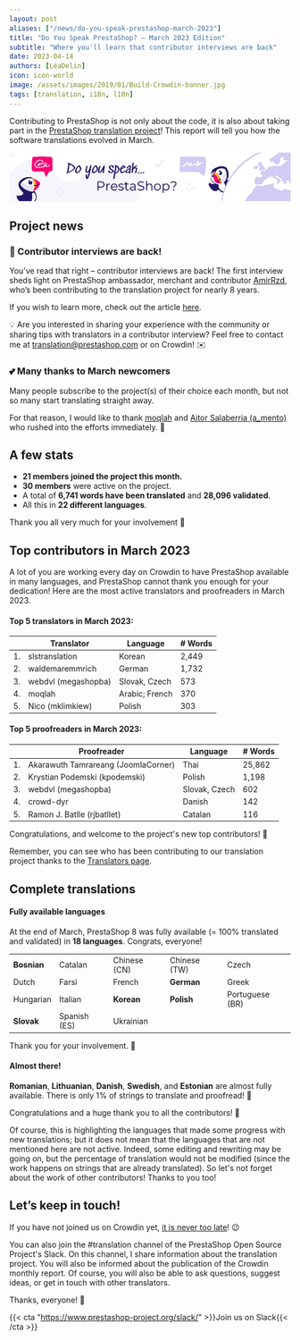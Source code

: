 ```yaml
---
layout: post
aliases: ["/news/do-you-speak-prestashop-march-2023"]
title: "Do You Speak PrestaShop? – March 2023 Edition"
subtitle: "Where you'll learn that contributor interviews are back"
date: 2023-04-14
authors: [LéaDelin]
icon: icon-world
image: /assets/images/2019/01/Build-Crowdin-banner.jpg
tags: [translation, i18n, l10n]
---
```


Contributing to PrestaShop is not only about the code, it is also about taking part in the [PrestaShop translation project](https://crowdin.com/project/prestashop-official)! This report will tell you how the software translations evolved in March.

![Crowdin Monthly banner](/assets/images/2019/01/Build-Crowdin-banner.jpg)

## Project news

### 🎤 Contributor interviews are back!

You’ve read that right – contributor interviews are back! 
The first interview sheds light on PrestaShop ambassador, merchant and contributor [AmirRzd](https://crowdin.com/profile/amirrzd), who’s been contributing to the translation project for nearly 8 years. 

If you wish to learn more, check out the article [here](https://build.prestashop-project.org/news/2023/contributor-interview-amirhossein/).

💡 Are you interested in sharing your experience with the community or sharing tips with translators in a contributor interview? 
Feel free to contact me at translation@prestashop.com or on Crowdin! ✉️

### 💕 Many thanks to March newcomers

Many people subscribe to the project(s) of their choice each month, but not so many start translating straight away. 

For that reason, I would like to thank [moqlah](https://crowdin.com/profile/moqlah) and [Aitor Salaberria (a_mento)](https://crowdin.com/profile/a_mento/activity) who rushed into the efforts immediately. 👏

## A few stats

* **21 members joined the project this month.**
* **30 members** were active on the project.
* A total of **6,741 words have been translated** and **28,096 validated**.
* All this in **22 different languages**.
 
Thank you all very much for your involvement 🙌

## Top contributors in March 2023
 
A lot of you are working every day on Crowdin to have PrestaShop available in many languages, and PrestaShop cannot thank you enough for your dedication! Here are the most active translators and proofreaders in March 2023.
 
#### Top 5 translators in March 2023:
 
| |Translator | Language | # Words
|-|---------- | -------- | ----------------
| 1. | slstranslation | Korean | 2,449
| 2. | waldemaremmrich | German | 1,732
| 3. | webdvl (megashopba) | Slovak, Czech | 573
| 4. | moqlah | Arabic; French | 370
| 5. | Nico (mklimkiew) | Polish | 303

#### Top 5 proofreaders in March 2023:
 
| | Proofreader | Language | # Words
|-| ---------- | -------- | ----------------
| 1. | Akarawuth Tamrareang (JoomlaCorner) | Thai | 25,862
| 2. | Krystian Podemski (kpodemski) | Polish | 1,198
| 3. | webdvl (megashopba) | Slovak, Czech | 602
| 4. | crowd-dyr | Danish | 142
| 5. | Ramon J. Batlle (rjbatllet) | Catalan | 116

Congratulations, and welcome to the project's new top contributors! :clap:
 
Remember, you can see who has been contributing to our translation project thanks to the [Translators page](https://translators.prestashop.com/).
 
## Complete translations
 
#### Fully available languages
 
At the end of March, PrestaShop 8 was fully available (= 100% translated and validated) in **18 languages**. Congrats, everyone!

||||||
|-----------|--------------|--------------|--------------|-----------------|
| **Bosnian**   | Catalan      | Chinese (CN) | Chinese (TW) | Czech           |
| Dutch     | Farsi        | French       | **German**       | Greek           |
| Hungarian | Italian      | **Korean**       | **Polish**       | Portuguese (BR) |
| **Slovak**    | Spanish (ES) | Ukrainian    |              |                 |

Thank you for your involvement. :tada:
 
#### Almost there!

**Romanian**, **Lithuanian**, **Danish**, **Swedish**, and **Estonian** are almost fully available. There is only 1% of strings to translate and proofread! 💪

Congratulations and a huge thank you to all the contributors! 🎉
 
Of course, this is highlighting the languages that made some progress with new translations; but it does not mean that the languages that are not mentioned here are not active.
Indeed, some editing and rewriting may be going on, but the percentage of translation would not be modified (since the work happens on strings that are already translated). So let's not forget about the work of other contributors! Thanks to you too!

## Let’s keep in touch!

If you have not joined us on Crowdin yet, [it is never too late](https://crowdin.com/project/prestashop-official)! :wink:

You can also join the #translation channel of the PrestaShop Open Source Project's Slack. On this channel, I share information about the translation project. You will also be informed about the publication of the Crowdin monthly report. Of course, you will also be able to ask questions, suggest ideas, or get in touch with other translators.

Thanks, everyone! 🙌

{{< cta "https://www.prestashop-project.org/slack/" >}}Join us on Slack{{< /cta >}}
